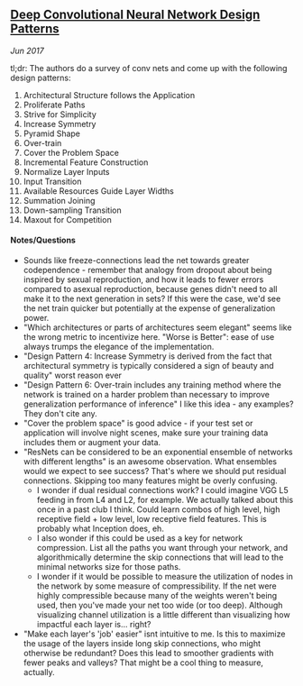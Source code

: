 ## [Deep Convolutional Neural Network Design Patterns](http://arxiv.org/abs/1611.00847)

_Jun 2017_

tl;dr: The authors do a survey of conv nets and come up with the following design patterns:
1. Architectural Structure follows the Application
2. Proliferate Paths
3. Strive for Simplicity
4. Increase Symmetry
5. Pyramid Shape
6. Over-train
7. Cover the Problem Space
8. Incremental Feature Construction
9. Normalize Layer Inputs
10. Input Transition
11. Available Resources Guide Layer Widths
12. Summation Joining
13. Down-sampling Transition
14. Maxout for Competition

#### Notes/Questions

* Sounds like freeze-connections lead the net towards greater codependence - remember that analogy from dropout about being inspired by sexual reproduction, and how it leads to fewer errors compared to asexual reproduction, because genes didn't need to all make it to the next generation in sets? If this were the case, we'd see the net train quicker but potentially at the expense of generalization power.
* "Which architectures or parts of architectures seem elegant" seems like the wrong metric to incentivize here. "Worse is Better": ease of use always trumps the elegance of the implementation.
* "Design Pattern 4: Increase Symmetry is derived from the fact that architectural symmetry is typically considered a sign of beauty and quality" worst reason ever
* "Design Pattern 6: Over-train includes any training method where the network is trained on a harder problem than necessary to improve generalization performance of inference" I like this idea - any examples? They don't cite any.
* "Cover the problem space" is good advice - if your test set or application will involve night scenes, make sure your training data includes them or augment your data.
* "ResNets can be considered to be an exponential ensemble of networks with different lengths" is an awesome observation. What ensembles would we expect to see success? That's where we should put residual connections. Skipping too many features might be overly confusing.
  * I wonder if dual residual connections work? I could imagine VGG L5 feeding in from L4 and L2, for example. We actually talked about this once in a past club I think. Could learn combos of high level, high receptive field + low level, low receptive field features. This is probably what Inception does, eh.
  * I also wonder if this could be used as a key for network compression. List all the paths you want through your network, and algorithmically determine the skip connections that will lead to the minimal networks size for those paths.
  * I wonder if it would be possible to measure the utilization of nodes in the network by some measure of compressibility. If the net were highly compressible because many of the weights weren't being used, then you've made your net too wide (or too deep). Although visualizing channel utilization is a little different than visualizing how impactful each layer is... right?
* "Make each layer's 'job' easier" isnt intuitive to me. Is this to maximize the usage of the layers inside long skip connections, who might otherwise be redundant? Does this lead to smoother gradients with fewer peaks and valleys? That might be a cool thing to measure, actually.
